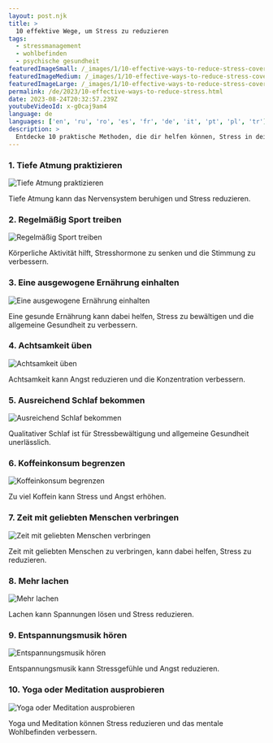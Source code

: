 ```yaml
---
layout: post.njk
title: >
  10 effektive Wege, um Stress zu reduzieren
tags:
  - stressmanagement
  - wohlbefinden
  - psychische gesundheit
featuredImageSmall: /_images/1/10-effective-ways-to-reduce-stress-cover-de-small.webp
featuredImageMedium: /_images/1/10-effective-ways-to-reduce-stress-cover-de-medium.webp
featuredImageLarge: /_images/1/10-effective-ways-to-reduce-stress-cover-de-large.webp
permalink: /de/2023/10-effective-ways-to-reduce-stress.html
date: 2023-08-24T20:32:57.239Z
youtubeVideoId: x-g0caj9am4
language: de
languages: ['en', 'ru', 'ro', 'es', 'fr', 'de', 'it', 'pt', 'pl', 'tr']
description: >
  Entdecke 10 praktische Methoden, die dir helfen können, Stress in deinem Alltag zu bewältigen und zu reduzieren.
---
```


### 1. Tiefe Atmung praktizieren

![Tiefe Atmung praktizieren](/_images/6/6aaf673222bd14cf8262b49e191e2a01-medium.webp)

Tiefe Atmung kann das Nervensystem beruhigen und Stress reduzieren.

### 2. Regelmäßig Sport treiben

![Regelmäßig Sport treiben](/_images/6/6adb0480852ba75739652e2f70f77754-medium.webp)

Körperliche Aktivität hilft, Stresshormone zu senken und die Stimmung zu verbessern.

### 3. Eine ausgewogene Ernährung einhalten

![Eine ausgewogene Ernährung einhalten](/_images/3/39c8277395637367895666c32f49dc56-medium.webp)

Eine gesunde Ernährung kann dabei helfen, Stress zu bewältigen und die allgemeine Gesundheit zu verbessern.

### 4. Achtsamkeit üben

![Achtsamkeit üben](/_images/5/5ff252acdfe77bfc867935733a425a7c-medium.webp)

Achtsamkeit kann Angst reduzieren und die Konzentration verbessern.

### 5. Ausreichend Schlaf bekommen

![Ausreichend Schlaf bekommen](/_images/b/be949448de3eb92b78bb0d117a2bbac5-medium.webp)

Qualitativer Schlaf ist für Stressbewältigung und allgemeine Gesundheit unerlässlich.

### 6. Koffeinkonsum begrenzen

![Koffeinkonsum begrenzen](/_images/f/f965420cb767da9e9f77193c0a1a7a98-medium.webp)

Zu viel Koffein kann Stress und Angst erhöhen.

### 7. Zeit mit geliebten Menschen verbringen

![Zeit mit geliebten Menschen verbringen](/_images/2/2656a6922d2bd0d911101482d105fc15-medium.webp)

Zeit mit geliebten Menschen zu verbringen, kann dabei helfen, Stress zu reduzieren.

### 8. Mehr lachen

![Mehr lachen](/_images/c/c96a95219ee9646bc9312136f611bddf-medium.webp)

Lachen kann Spannungen lösen und Stress reduzieren.

### 9. Entspannungsmusik hören

![Entspannungsmusik hören](/_images/f/f52a3af1b0d5688f453efe0477b5c16a-medium.webp)

Entspannungsmusik kann Stressgefühle und Angst reduzieren.

### 10. Yoga oder Meditation ausprobieren

![Yoga oder Meditation ausprobieren](/_images/2/2ce314fe3f6d52819ae59bccba9fb1d6-medium.webp)

Yoga und Meditation können Stress reduzieren und das mentale Wohlbefinden verbessern.


